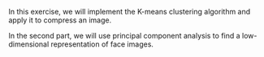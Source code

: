 In this exercise, we will implement the K-means clustering algorithm and apply it to compress an image.

In the second part, we will use principal component analysis to find a low-dimensional representation of face images.
